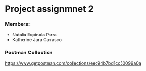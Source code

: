 # Project assignmnet 2

### Members:
* Natalia Espínola Parra
* Katherine Jara Carrasco

### Postman Collection
https://www.getpostman.com/collections/eed94b7bd1cc50099a0a


